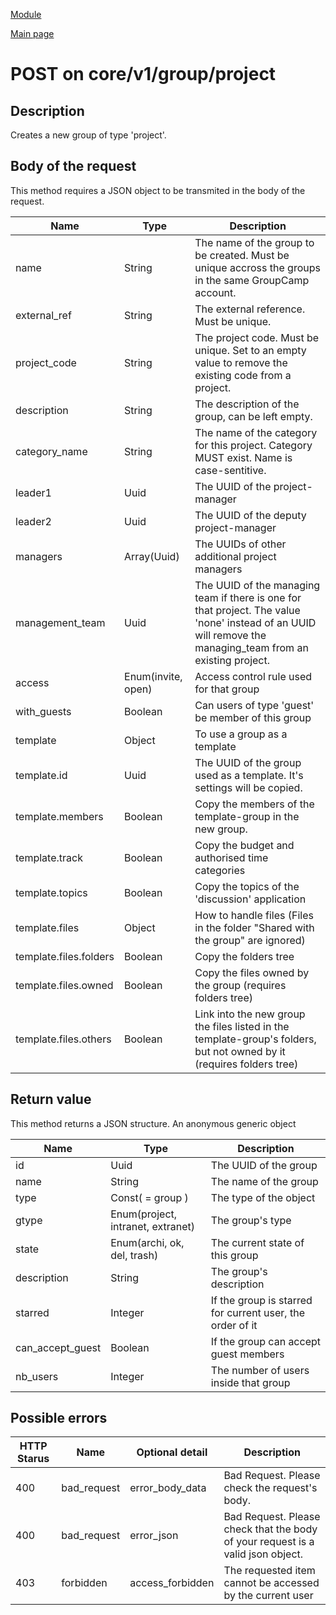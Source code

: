 
[Module](./README.md)

[Main page](../README.md)


# POST on core/v1/group/project

## Description


Creates a new group of type 'project'.







## Body of the request


This method requires a JSON object to be transmited in the body of the request.

Name   |  Type   |   Description
-------|---------|--------------
name | String | The name of the group to be created. Must be unique accross the groups in the same GroupCamp account.
external_ref | String | The external reference. Must be unique.
project_code | String | The project code. Must be unique. Set to an empty value to remove the existing code from a project.
description | String | The description of the group, can be left empty.
category_name | String | The name of the category for this project. Category MUST exist. Name is case-sentitive.
leader1 | Uuid | The UUID of the project-manager
leader2 | Uuid | The UUID of the deputy project-manager
managers | Array(Uuid) | The UUIDs of other additional project managers
management_team | Uuid | The UUID of the managing team if there is one for that project. The value 'none' instead of an UUID will remove the managing_team from an existing project.
access | Enum(invite, open) | Access control rule used for that group
with_guests | Boolean | Can users of type 'guest' be member of this group
template | Object | To use a group as a template
template.id | Uuid | The UUID of the group used as a template. It's settings will be copied.
template.members | Boolean | Copy the members of the template-group in the new group.
template.track | Boolean | Copy the budget and authorised time categories
template.topics | Boolean | Copy the topics of the 'discussion' application
template.files | Object | How to handle files (Files in the folder "Shared with the group" are ignored)
template.files.folders | Boolean | Copy the folders tree
template.files.owned | Boolean | Copy the files owned by the group (requires folders tree)
template.files.others | Boolean | Link into the new group the files listed in the template-group's folders, but not owned by it (requires folders tree)





## Return value


This method returns a JSON structure. An anonymous generic object

Name   |  Type   |  Description
-------|---------|-------------
id | Uuid | The UUID of the group
name | String | The name of the group
type | Const( = group ) | The type of the object
gtype | Enum(project, intranet, extranet) | The group's type
state | Enum(archi, ok, del, trash) | The current state of this group
description | String | The group's description
starred | Integer | If the group is starred for current user, the order of it
can_accept_guest | Boolean | If the group can accept guest members
nb_users | Integer | The number of users inside that group






## Possible errors


HTTP Starus | Name   | Optional detail   | Description  
------------|--------|-------------------|------------
400 | bad_request | error_body_data | Bad Request. Please check the request's body.	
400 | bad_request | error_json | Bad Request. Please check that the body of your request is a valid json object.	
403 | forbidden | access_forbidden | The requested item cannot be accessed by the current user	



